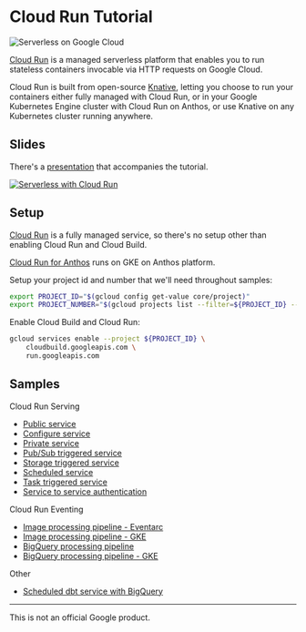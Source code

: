 # Cloud Run Tutorial

![Serverless on Google Cloud](docs/images/serverless-on-google-cloud.png)

[Cloud Run](https://cloud.google.com/run/) is a managed serverless platform that enables you to run stateless containers invocable via HTTP requests on Google Cloud.

Cloud Run is built from open-source [Knative](https://knative.dev/), letting you choose to run your containers either fully managed with Cloud Run, or in your Google Kubernetes Engine cluster with Cloud Run on Anthos, or use Knative on any Kubernetes cluster running anywhere.

## Slides

There's a [presentation](https://speakerdeck.com/meteatamel/serverless-containers-with-cloud-run) that accompanies the tutorial.

[![Serverless with Cloud Run](./docs/images/serverless-containers-with-cloud-run.png)](https://speakerdeck.com/meteatamel/serverless-containers-with-cloud-run)

## Setup

[Cloud Run](https://cloud.google.com/run/) is a fully managed service, so
there's no setup other than enabling Cloud Run and Cloud Build.

[Cloud Run for
Anthos](https://cloud.google.com/run/docs/quickstarts/prebuilt-deploy-gke) runs
on GKE on Anthos platform.

Setup your project id and number that we'll need throughout samples:

```bash
export PROJECT_ID="$(gcloud config get-value core/project)"
export PROJECT_NUMBER="$(gcloud projects list --filter=${PROJECT_ID} --format='value(PROJECT_NUMBER)')"
```

Enable Cloud Build and Cloud Run:

```bash
gcloud services enable --project ${PROJECT_ID} \
    cloudbuild.googleapis.com \
    run.googleapis.com
```

## Samples

Cloud Run Serving

* [Public service](docs/public.md)
* [Configure service](docs/configure.md)
* [Private service](docs/private.md)
* [Pub/Sub triggered service](docs/pubsub.md)
* [Storage triggered service](docs/storage.md)
* [Scheduled service](docs/scheduled.md)
* [Task triggered service](docs/tasks.md)
* [Service to service authentication](docs/auth.md)

Cloud Run Eventing

* [Image processing pipeline - Eventarc](docs/image-processing-pipeline-eventarc.md)
* [Image processing pipeline - GKE](docs/image-processing-pipeline-gke.md)
* [BigQuery processing pipeline](docs/bigquery-processing-pipeline.md)
* [BigQuery processing pipeline - GKE](docs/bigquery-processing-pipeline-gke.md)

Other

* [Scheduled dbt service with BigQuery](docs/scheduled-dbt-service-bigquery.md)

-------

This is not an official Google product.
